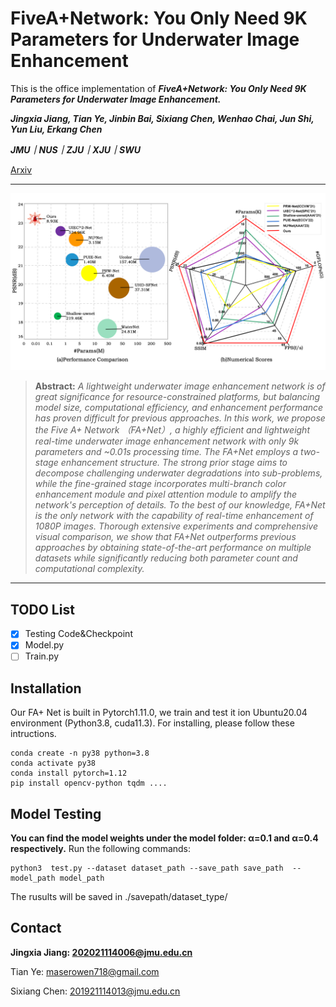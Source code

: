 # FiveA+Network: You Only Need 9K Parameters for Underwater Image Enhancement

This is the office implementation of ***FiveA+Network: You Only Need 9K Parameters for Underwater Image Enhancement.***

***Jingxia Jiang, Tian Ye, Jinbin Bai, Sixiang Chen, Wenhao Chai, Jun Shi, Yun Liu, Erkang Chen***

***JMU｜NUS｜ZJU｜XJU｜SWU***

[Arxiv](https://arxiv.org/abs/2305.08824)

<hr />

![FAPlus_Net_Comparison.jpg](Figures/FAPlus_Net_Comparison.jpg)


> **Abstract:** *A lightweight underwater image enhancement network is of great significance for resource-constrained platforms, but balancing model size, computational efficiency, and enhancement performance has proven difficult for previous approaches. In this work, we propose the Five A+ Network （FA+Net）, a highly efficient and lightweight real-time underwater image enhancement network with only 9k parameters and ~0.01s processing time. The FA+Net employs a two-stage enhancement structure. The strong prior stage aims to decompose challenging underwater degradations into sub-problems, while the fine-grained stage incorporates multi-branch color enhancement module and pixel attention module to amplify the network's perception of details. To the best of our knowledge, FA+Net is the only network with the capability of real-time enhancement of 1080P images. Thorough extensive experiments and comprehensive visual comparison, we show that FA+Net outperforms previous approaches by obtaining state-of-the-art performance on multiple datasets while significantly reducing both parameter count and computational complexity.* 

<hr />


## TODO List
- [x] Testing Code&Checkpoint
- [x] Model.py
- [ ] Train.py

## Installation
Our FA+ Net is built in Pytorch1.11.0, we train and test it ion Ubuntu20.04 environment (Python3.8, cuda11.3).
For installing, please follow these intructions.

```
conda create -n py38 python=3.8
conda activate py38
conda install pytorch=1.12 
pip install opencv-python tqdm ....
```

## Model Testing
**You can find the model weights under the model folder: α=0.1 and α=0.4 respectively.**
Run the following commands:
```
python3  test.py --dataset dataset_path --save_path save_path  --model_path model_path 
```
The rusults will be saved in ./savepath/dataset_type/

## Contact
**Jingxia Jiang: 202021114006@jmu.edu.cn** 

Tian Ye: maserowen718@gmail.com 

Sixiang Chen: 201921114013@jmu.edu.cn

